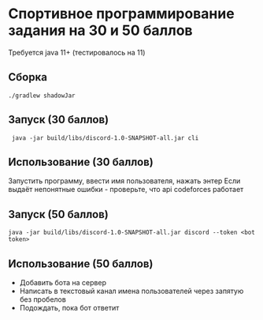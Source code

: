 # Спортивное программирование задания на 30 и 50 баллов
Требуется java 11+ (тестировалось на 11)
## Сборка
``./gradlew shadowJar``
## Запуск (30 баллов)
`` java -jar build/libs/discord-1.0-SNAPSHOT-all.jar cli``
## Использование (30 баллов)
Запустить программу, ввести имя пользователя, нажать энтер
Если выдаёт непонятные ошибки - проверьте, что api codeforces работает

## Запуск (50 баллов)
``java -jar build/libs/discord-1.0-SNAPSHOT-all.jar discord --token <bot token>``

## Использование (50 баллов)
- Добавить бота на сервер
- Написать в текстовый канал имена пользователей через запятую без пробелов
- Подождать, пока бот ответит
